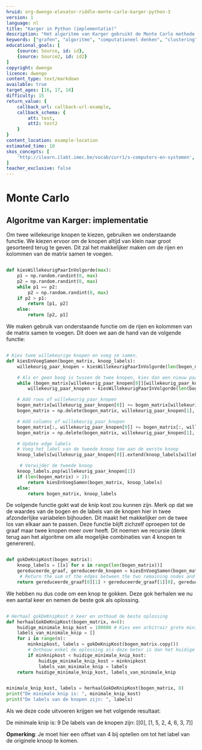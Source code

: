 ```yaml
---
hruid: org-dwengo-elevator-riddle-monte-carlo-karger-python-3
version: 1
language: nl
title: "Karger in Python (implementatie)"
description: "Het algoritme van Karger gebruikt de Monte Carlo methode om tot een oplosing te komen."
keywords: ["grafen", "algoritme", "computationeel denken", "clustering", "datastructuur", "monte carlo", "python", "karger"]
educational_goals: [
    {source: Source, id: id}, 
    {source: Source2, id: id2}
]
copyright: dwengo
licence: dwengo
content_type: text/markdown
available: true
target_ages: [16, 17, 18]
difficulty: 15
return_value: {
    callback_url: callback-url-example,
    callback_schema: {
        att: test,
        att2: test2
    }
}
content_location: example-location
estimated_time: 10
skos_concepts: [
    'http://ilearn.ilabt.imec.be/vocab/curr1/s-computers-en-systemen', 
]
teacher_exclusive: false
---
```

# Monte Carlo

## Algoritme van Karger: implementatie

Om twee willekeurige knopen te kiezen, gebruiken we onderstaande functie. We kiezen ervoor om de knopen altijd van klein naar groot gesorteerd terug te geven. Dit zal het makkelijker maken om de rijen en kolommen van de matrix samen te voegen.

```python

def kiesWillekeurigPaarInVolgorde(max):
    p1 = np.random.randint(0, max)
    p2 = np.random.randint(0, max)
    while p1 == p2:
        p2 = np.random.randint(0, max)
    if p2 > p1:
        return [p1, p2]
    else:
        return [p2, p1]

```

We maken gebruik van onderstaande functie om de rijen en kolommen van de matrix samen te voegen. Dit doen we aan de hand van de volgende functie:


```python

# Kies twee willekeurige knopen en voeg ze samen.
def kiesEnVoegSamen(bogen_matrix, knoop_labels):
    willekeurig_paar_knopen = kiesWillekeurigPaarInVolgorde(len(bogen_matrix))

    # Als er geen boog is tussen de twee knopen, kies dan een nieuw paar knopen.
    while (bogen_matrix[willekeurig_paar_knopen[0]][willekeurig_paar_knopen[1]] == 0):
        willekeurig_paar_knopen = kiesWillekeurigPaarInVolgorde(len(bogen_matrix))

    # Add rows of willekeurig_paar_knopen
    bogen_matrix[willekeurig_paar_knopen[0]] += bogen_matrix[willekeurig_paar_knopen[1]]
    bogen_matrix = np.delete(bogen_matrix, willekeurig_paar_knopen[1], axis=0)

    # Add columns of willekeurig_paar_knopen
    bogen_matrix[:, willekeurig_paar_knopen[0]] += bogen_matrix[:, willekeurig_paar_knopen[1]]
    bogen_matrix = np.delete(bogen_matrix, willekeurig_paar_knopen[1], axis=1)

    # Update edge labels
    # Voeg het label van de tweede knoop toe aan de eerste knoop
    knoop_labels[willekeurig_paar_knopen[0]].extend(knoop_labels[willekeurig_paar_knopen[1]])

     # Verwijder de tweede knoop
    knoop_labels.pop(willekeurig_paar_knopen[1])
    if (len(bogen_matrix) > 2):
        return kiesEnVoegSamen(bogen_matrix, knoop_labels)
    else:
        return bogen_matrix, knoop_labels

```

De volgende functie gokt wat de knip kost zou kunnen zijn. Merk op dat we de waardes van de bogen en de labels van de knopen hier in twee afzonderlijke variabelen bijhouden. Dit maakt het makkelijker om de twee los van elkaar aan te passen. 
Deze functie blijft zichzelf oproepen tot de graaf maar twee knopen meer over heeft. Dit noemen we recursie (denk terug aan het algoritme om alle mogelijke combinaties van 4 knopen te genereren).

```python

def gokDeKnipKost(bogen_matrix):
    knoop_labels = [[x] for x in range(len(bogen_matrix))]
    gereduceerde_graaf, gereduceerde_knopen = kiesEnVoegSamen(bogen_matrix, knoop_labels)
     # Return the sum of the edges between the two remaining nodes and the labels of the edges that were contracted
    return gereduceerde_graaf[0][1] + gereduceerde_graaf[1][0], gereduceerde_knopen

```

We hebben nu dus code om een knop te gokken. Deze gok herhalen we nu een aantal keer en nemen de beste gok als oplossing.

```python

# Herhaal gokDeKnipKost n keer en onthoud de beste oplossing
def herhaalGokDeKnipKost(bogen_matrix, n=8):
    huidige_minimale_knip_kost = 100000 # Kies een arbitrair grote minimale kost om mee te starten.
    labels_van_minimale_knip = []
    for i in range(n):
        minknipkost, labels = gokDeKnipKost(bogen_matrix.copy())
        # Onthouw enkel de oplossing als deze beter is dan het huidige minimum.
        if minknipkost < huidige_minimale_knip_kost:
            huidige_minimale_knip_kost = minknipkost
            labels_van_minimale_knip = labels
    return huidige_minimale_knip_kost, labels_van_minimale_knip


minimale_knip_kost, labels = herhaalGokDeKnipKost(bogen_matrix, 8)
print("De minimale knip is: ", minimale_knip_kost)
print("De labels van de knopen zijn: ", labels)

```

Als we deze code uitvoeren krijgen we het volgende resultaat:

De minimale knip is:  9
De labels van de knopen zijn:  [[0], [1, 5, 2, 4, 6, 3, 7]] 

**Opmerking**: Je moet hier een offset van 4 bij optellen om tot het label van de originele knoop te komen.


